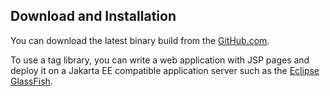 Download and Installation
-------------------------

You can download the latest binary build from the
[GitHub.com](https://github.com/weblegacy/tlddoc/releases).

To use a tag library, you can write a web application with JSP pages and deploy
it on a Jakarta EE compatible application server such as the
[Eclipse GlassFish](https://glassfish.org/download).
